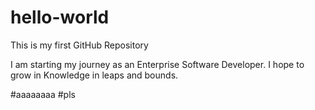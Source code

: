 # hello-world
This is my first GitHub Repository 

I am starting my journey as an Enterprise Software Developer. I hope to grow in Knowledge in leaps and bounds.

#aaaaaaaa
#pls
